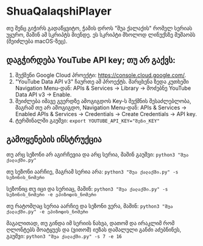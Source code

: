 # ShuaQalaqshiPlayer
თუ შენც გიჭირს გადაწყვიტო, ჭამის დროს "შუა ქალაქის" რომელ სერიას უყურო, მაშინ ამ სკრიპტს მიენდე. ეს სკრიპტი მხოლოდ ლინუქსზე მუშაობს (შეიძლება macOS-ზეც).

## დაგჭირდება YouTube API key; თუ არ გაქვს:
1. შექმენი Google Cloud პროექტი: https://console.cloud.google.com/.
2. "YouTube Data API v3" ჩაურთე ამ პროექტს. მარცხენა ზედა კუთხეში Navigation Menu-დან: APIs & Services → Library → მოძებნე YouTube Data API v3 → Enable.
3. შეიძლება იმავე გვერდზე ამოგიგდოს Key-ს შექმნის შესაძლებლობა, მაგრამ თუ არ ამოგიგდო, Navigation Menu-დან: APIs & Services → Enabled APIs & Services → Credentials → Create Credentials → API key.
4. ტერმინალში გაუშვი: `export YOUTUBE_API_KEY="შენი_KEY"`

## გამოყენების ინსტრუქცია
თუ არც სეზონი არ აგირჩევია და არც სერია, მაშინ გაუშვი:
`python3 "შუა ქალაქში.py"`

თუ სეზონი აარჩიე, მაგრამ სერია არა:
`python3 "შუა ქალაქში.py" -s სეზონის_ნომერი`

სეზონიც თუ იცი და სერიაც, მაშინ:
`python3 "შუა ქალაქში.py" -s სეზონის_ნომერი -e ეპიზოდის_ნომერი`

თუ რატომღაც სერია აარჩიე და სეზონი ვერა, მაშინ:
`python3 "შუა ქალაქში.py" -e ეპიზოდის_ნომერი`

მაგალითად, თუ გინდა იმ სერიის ნახვა, დათომ და ირაკლიმ რომ ღლონტებს მოატყუეს და (ვითომ) იუზას დამალული განძი აძებნინეს, გაუშვი:
`python3 "შუა ქალაქში.py" -s 7 -e 16`
